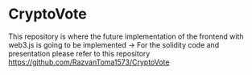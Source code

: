 # CryptoVote

This repository is where the future implementation of the frontend with web3.js is going to be implemented -> For the solidity code and presentation please refer to this repository https://github.com/RazvanToma1573/CryptoVote
